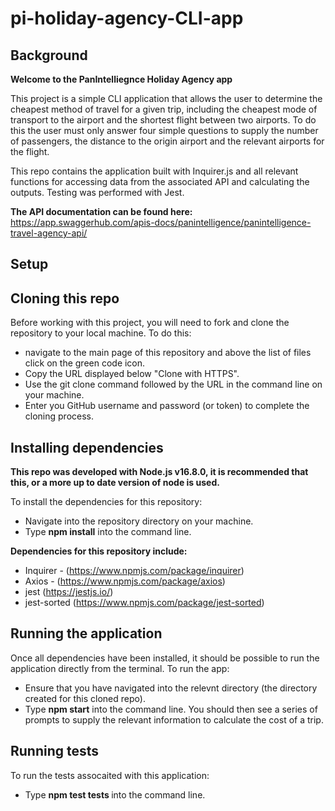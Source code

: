 # pi-holiday-agency-CLI-app

## Background

<b>Welcome to the PanIntelliegnce Holiday Agency app</b>

This project is a simple CLI application that allows the user to determine the cheapest method of travel for a given trip, including the cheapest mode of transport to the airport and the shortest flight between two airports. To do this the user must only answer four simple questions to supply the number of passengers, the distance to the origin airport and the relevant airports for the flight.

This repo contains the application built with Inquirer.js and all relevant functions for accessing data from the associated API and calculating the outputs. Testing was performed with Jest.

<b>The API documentation can be found here:</b> https://app.swaggerhub.com/apis-docs/panintelligence/panintelligence-travel-agency-api/ 

## Setup

## Cloning this repo
Before working with this project, you will need to fork and clone the repository to your local machine. To do this: 
- navigate to the main page of this repository and above the list of files click on the green code icon.
- Copy the URL displayed below "Clone with HTTPS".
- Use the git clone command followed by the URL in the command line on your machine.
- Enter you GitHub username and password (or token) to complete the cloning process.

## Installing dependencies
<b>This repo was developed with Node.js v16.8.0, it is recommended that this, or a more up to date version of node is used.</b>

To install the dependencies for this repository:
- Navigate into the repository directory on your machine.
- Type <b>npm install</b> into the command line.

<b>Dependencies for this repository include:</b>
- Inquirer - (https://www.npmjs.com/package/inquirer)
- Axios - (https://www.npmjs.com/package/axios)
- jest (https://jestjs.io/)
- jest-sorted (https://www.npmjs.com/package/jest-sorted)

## Running the application
Once all dependencies have been installed, it should be possible to run the application directly from the terminal. To run the app:

- Ensure that you have navigated into the relevnt directory (the directory created for this cloned repo).
- Type <b>npm start</b> into the command line. You should then see a series of prompts to supply the relevant information to calculate the cost of a trip.



## Running tests
To run the tests assocaited with this application:
- Type <b>npm test __tests__ </b>into the command line.